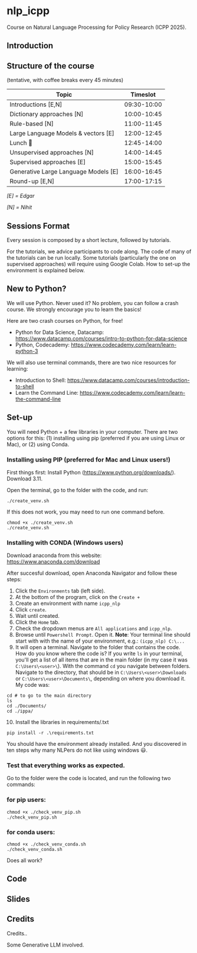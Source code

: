 # nlp_icpp
Course on Natural Language Processing for Policy Research (ICPP 2025).

## Introduction

## Structure of the course

(tentative, with coffee breaks every 45 minutes)

Topic | Timeslot |
|----------|----------|
| Introductions [E,N]  | 09:30-10:00 |
| Dictionary approaches [N]| 10:00-10:45 |
| Rule-based [N] | 11:00-11:45 |
| Large Language Models & vectors [E] | 12:00-12:45 |
| Lunch :bento: | 12:45-14:00 |
| Unsupervised approaches [N] | 14:00-14:45 |
| Supervised approaches [E] | 15:00-15:45 |
| Generative Large Language Models [E] | 16:00-16:45|
| Round-up [E,N] | 17:00-17:15|

*[E] = Edgar*

*[N] = Nihit*


## Sessions Format

Every session is composed by a short lecture, followed by tutorials.

For the tutorials, we advice participants to code along. The code of many of the tutorials can be run locally. Some tutorials (particularly the one on supervised approaches) will require using Google Colab. How to set-up the environment is explained below.

## New to Python?

We will use Python. Never used it? No problem, you can follow a crash course. We strongly encourage you to learn the basics! 

Here are two crash courses on Python, for free!

* Python for Data Science, Datacamp: https://www.datacamp.com/courses/intro-to-python-for-data-science
* Python, Codecademy: https://www.codecademy.com/learn/learn-python-3 

We will also use terminal commands, there are two nice resources for learning:
* Introduction to Shell: https://www.datacamp.com/courses/introduction-to-shell  
* Learn the Command Line: https://www.codecademy.com/learn/learn-the-command-line

## Set-up

You will need Python + a few libraries in your computer. There are two options for this: (1) installing using pip (preferred if you are using Linux or Mac), or (2) using Conda.

### Installing using PIP (preferred for Mac and Linux users!)
First things first: Install Python (https://www.python.org/downloads/). Download 3.11.

Open the terminal, go to the folder with the code, and run:

````
./create_venv.sh
````

If this does not work, you may need to run one command before.
````
chmod +x ./create_venv.sh
./create_venv.sh
````
### Installing with CONDA (Windows users)

Download anaconda from this website: https://www.anaconda.com/download

After succesful download, open Anaconda Navigator and follow these steps:
1. Click the `Environments` tab (left side).
2. At the bottom of the program, click on the `Create +`
3. Create an environment with name `icpp_nlp`
4. Click `create`.
5. Wait until created. 
6. Click the `Home` tab.
7. Check the dropdown menus are `All applications` and `icpp_nlp`.
8. Browse until `Powershell Prompt`. Open it. **Note**: Your terminal line should start with with the name of your environment, e.g.: `(icpp_nlp) C:\...` 
9. It will open a terminal. Navigate to the folder that contains the code. How do you know where the code is? If you write `ls` in your terminal, you'll get a list of all items that are in the main folder (in my case it was `C:\Users\<user>\`). With the command `cd` you navigate between folders.
Navigate to the directory, that should be in `C:\Users\<user>\Downloads` or `C:\Users\<user>\Documents\`, depending on where you download it. My code was:
```
cd # to go to the main directory
ls
cd ./Documents/
cd ./ippa/
```
10. Install the libraries in requirements/.txt
```
pip install -r .\requirements.txt
```

You should have the environment already installed. And you discovered in ten steps why many NLPers do not like using windows 😃. 

### Test that everything works as expected.

Go to the folder were the code is located, and run the following two commands:
### for pip users:
```
chmod +x ./check_venv_pip.sh
./check_venv_pip.sh
```

### for conda users:
```
chmod +x ./check_venv_conda.sh
./check_venv_conda.sh
```

Does all work?

## Code


## Slides


## Credits
Credits..

Some Generative LLM involved.


